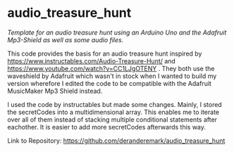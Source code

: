 # audio_treasure_hunt
*Template for an audio treasure hunt using an Arduino Uno and the Adafruit Mp3-Shield as well as some audio files.*

This code provides the basis for an audio treasure hunt inspired by https://www.instructables.com/Audio-Treasure-Hunt/ and https://www.youtube.com/watch?v=CC1LJgOTENY .
They both use the waveshield by Adafruit which wasn't in stock when I wanted to build my version wherefore I edited the code to be compatible with the Adafruit MusicMaker Mp3 Shield instead.

I used the code by instructables but made some changes. Mainly, I stored the secretCodes into a multidimensional array. This enables me to iterate over all of them instead of 
stacking multiple conditional statements after eachother. It is easier to add more secretCodes afterwards this way. 

Link to Repository: https://github.com/deranderemark/audio_treasure_hunt
